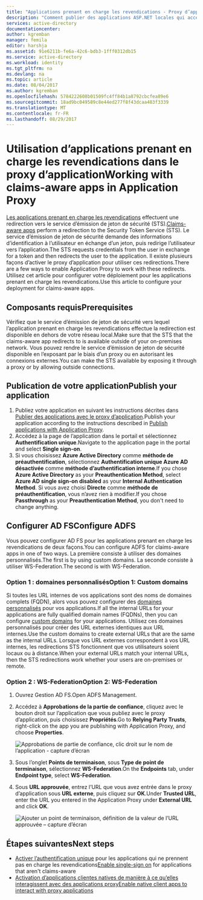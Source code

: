 ```yaml
---
title: "Applications prenant en charge les revendications - Proxy d’application Azure AD | Microsoft Docs"
description: "Comment publier des applications ASP.NET locales qui acceptent les revendications ADFS pour un accès à distance sécurisé par vos utilisateurs."
services: active-directory
documentationcenter: 
author: kgremban
manager: femila
editor: harshja
ms.assetid: 91e6211b-fe6a-42c6-bdb3-1fff0312db15
ms.service: active-directory
ms.workload: identity
ms.tgt_pltfrm: na
ms.devlang: na
ms.topic: article
ms.date: 08/04/2017
ms.author: kgremban
ms.openlocfilehash: 5784222608b01509fc4ff84b1a8792cbcfea89e6
ms.sourcegitcommit: 18ad9bc049589c8e44ed277f8f43dcaa483f3339
ms.translationtype: MT
ms.contentlocale: fr-FR
ms.lasthandoff: 08/29/2017
---
```

# <a name="working-with-claims-aware-apps-in-application-proxy"></a><span data-ttu-id="4978d-103">Utilisation d’applications prenant en charge les revendications dans le proxy d’application</span><span class="sxs-lookup"><span data-stu-id="4978d-103">Working with claims-aware apps in Application Proxy</span></span>
<span data-ttu-id="4978d-104">[Les applications prenant en charge les revendications](https://msdn.microsoft.com/library/windows/desktop/bb736227.aspx) effectuent une redirection vers le service d’émission de jeton de sécurité (STS).</span><span class="sxs-lookup"><span data-stu-id="4978d-104">[Claims-aware apps](https://msdn.microsoft.com/library/windows/desktop/bb736227.aspx) perform a redirection to the Security Token Service (STS).</span></span> <span data-ttu-id="4978d-105">Le service d’émission de jeton de sécurité demande des informations d’identification à l’utilisateur en échange d’un jeton, puis redirige l’utilisateur vers l’application.</span><span class="sxs-lookup"><span data-stu-id="4978d-105">The STS requests credentials from the user in exchange for a token and then redirects the user to the application.</span></span> <span data-ttu-id="4978d-106">Il existe plusieurs façons d’activer le proxy d’application pour utiliser ces redirections.</span><span class="sxs-lookup"><span data-stu-id="4978d-106">There are a few ways to enable Application Proxy to work with these redirects.</span></span> <span data-ttu-id="4978d-107">Utilisez cet article pour configurer votre déploiement pour les applications prenant en charge les revendications.</span><span class="sxs-lookup"><span data-stu-id="4978d-107">Use this article to configure your deployment for claims-aware apps.</span></span> 

## <a name="prerequisites"></a><span data-ttu-id="4978d-108">Composants requis</span><span class="sxs-lookup"><span data-stu-id="4978d-108">Prerequisites</span></span>
<span data-ttu-id="4978d-109">Vérifiez que le service d’émission de jeton de sécurité vers lequel l’application prenant en charge les revendications effectue la redirection est disponible en dehors de votre réseau local.</span><span class="sxs-lookup"><span data-stu-id="4978d-109">Make sure that the STS that the claims-aware app redirects to is available outside of your on-premises network.</span></span> <span data-ttu-id="4978d-110">Vous pouvez rendre le service d’émission de jeton de sécurité disponible en l’exposant par le biais d’un proxy ou en autorisant les connexions externes.</span><span class="sxs-lookup"><span data-stu-id="4978d-110">You can make the STS available by exposing it through a proxy or by allowing outside connections.</span></span> 

## <a name="publish-your-application"></a><span data-ttu-id="4978d-111">Publication de votre application</span><span class="sxs-lookup"><span data-stu-id="4978d-111">Publish your application</span></span>

1. <span data-ttu-id="4978d-112">Publiez votre application en suivant les instructions décrites dans [Publier des applications avec le proxy d’application](application-proxy-publish-azure-portal.md).</span><span class="sxs-lookup"><span data-stu-id="4978d-112">Publish your application according to the instructions described in [Publish applications with Application Proxy](application-proxy-publish-azure-portal.md).</span></span>
2. <span data-ttu-id="4978d-113">Accédez à la page de l’application dans le portail et sélectionnez **Authentification unique**.</span><span class="sxs-lookup"><span data-stu-id="4978d-113">Navigate to the application page in the portal and select **Single sign-on**.</span></span>
3. <span data-ttu-id="4978d-114">Si vous choisissez **Azure Active Directory** comme **méthode de préauthentification**, sélectionnez **Authentification unique Azure AD désactivée** comme **méthode d’authentification interne**.</span><span class="sxs-lookup"><span data-stu-id="4978d-114">If you chose **Azure Active Directory** as your **Preauthentication Method**, select **Azure AD single sign-on disabled** as your **Internal Authentication Method**.</span></span> <span data-ttu-id="4978d-115">Si vous avez choisi **Directe** comme **méthode de préauthentification**, vous n’avez rien à modifier.</span><span class="sxs-lookup"><span data-stu-id="4978d-115">If you chose **Passthrough** as your **Preauthentication Method**, you don't need to change anything.</span></span>

## <a name="configure-adfs"></a><span data-ttu-id="4978d-116">Configurer AD FS</span><span class="sxs-lookup"><span data-stu-id="4978d-116">Configure ADFS</span></span>

<span data-ttu-id="4978d-117">Vous pouvez configurer AD FS pour les applications prenant en charge les revendications de deux façons.</span><span class="sxs-lookup"><span data-stu-id="4978d-117">You can configure ADFS for claims-aware apps in one of two ways.</span></span> <span data-ttu-id="4978d-118">La première consiste à utiliser des domaines personnalisés.</span><span class="sxs-lookup"><span data-stu-id="4978d-118">The first is by using custom domains.</span></span> <span data-ttu-id="4978d-119">La seconde consiste à utiliser WS-Federation.</span><span class="sxs-lookup"><span data-stu-id="4978d-119">The second is with WS-Federation.</span></span> 

### <a name="option-1-custom-domains"></a><span data-ttu-id="4978d-120">Option 1 : domaines personnalisés</span><span class="sxs-lookup"><span data-stu-id="4978d-120">Option 1: Custom domains</span></span>

<span data-ttu-id="4978d-121">Si toutes les URL internes de vos applications sont des noms de domaines complets (FQDN), alors vous pouvez configurer des [domaines personnalisés](active-directory-application-proxy-custom-domains.md) pour vos applications.</span><span class="sxs-lookup"><span data-stu-id="4978d-121">If all the internal URLs for your applications are fully qualified domain names (FQDNs), then you can configure [custom domains](active-directory-application-proxy-custom-domains.md) for your applications.</span></span> <span data-ttu-id="4978d-122">Utilisez ces domaines personnalisés pour créer des URL externes identiques aux URL internes.</span><span class="sxs-lookup"><span data-stu-id="4978d-122">Use the custom domains to create external URLs that are the same as the internal URLs.</span></span> <span data-ttu-id="4978d-123">Lorsque vos URL externes correspondent à vos URL internes, les redirections STS fonctionnent que vos utilisateurs soient locaux ou à distance.</span><span class="sxs-lookup"><span data-stu-id="4978d-123">When your external URLs match your internal URLs, then the STS redirections work whether your users are on-premises or remote.</span></span> 

### <a name="option-2-ws-federation"></a><span data-ttu-id="4978d-124">Option 2 : WS-Federation</span><span class="sxs-lookup"><span data-stu-id="4978d-124">Option 2: WS-Federation</span></span>

1. <span data-ttu-id="4978d-125">Ouvrez Gestion AD FS.</span><span class="sxs-lookup"><span data-stu-id="4978d-125">Open ADFS Management.</span></span>
2. <span data-ttu-id="4978d-126">Accédez à **Approbations de la partie de confiance**, cliquez avec le bouton droit sur l’application que vous publiez avec le proxy d’application, puis choisissez **Propriétés**.</span><span class="sxs-lookup"><span data-stu-id="4978d-126">Go to **Relying Party Trusts**, right-click on the app you are publishing with Application Proxy, and choose **Properties**.</span></span>  

   ![Approbations de partie de confiance, clic droit sur le nom de l’application - capture d’écran](./media/active-directory-application-proxy-claims-aware-apps/appproxyrelyingpartytrust.png)  

3. <span data-ttu-id="4978d-128">Sous l’onglet **Points de terminaison**, sous **Type de point de terminaison**, sélectionnez **WS-Federation**.</span><span class="sxs-lookup"><span data-stu-id="4978d-128">On the **Endpoints** tab, under **Endpoint type**, select **WS-Federation**.</span></span>
4. <span data-ttu-id="4978d-129">Sous **URL approuvée**, entrez l’URL que vous avez entrée dans le proxy d’application sous **URL externe**, puis cliquez sur **OK**.</span><span class="sxs-lookup"><span data-stu-id="4978d-129">Under **Trusted URL**, enter the URL you entered in the Application Proxy under **External URL** and click **OK**.</span></span>  

   ![Ajouter un point de terminaison, définition de la valeur de l’URL approuvée – capture d’écran](./media/active-directory-application-proxy-claims-aware-apps/appproxyendpointtrustedurl.png)  

## <a name="next-steps"></a><span data-ttu-id="4978d-131">Étapes suivantes</span><span class="sxs-lookup"><span data-stu-id="4978d-131">Next steps</span></span>
* <span data-ttu-id="4978d-132">[Activer l’authentification unique](application-proxy-sso-overview.md) pour les applications qui ne prennent pas en charge les revendications</span><span class="sxs-lookup"><span data-stu-id="4978d-132">[Enable single-sign on](application-proxy-sso-overview.md) for applications that aren't claims-aware</span></span>
* [<span data-ttu-id="4978d-133">Activation d’applications clientes natives de manière à ce qu’elles interagissent avec des applications proxy</span><span class="sxs-lookup"><span data-stu-id="4978d-133">Enable native client apps to interact with proxy applications</span></span>](active-directory-application-proxy-native-client.md)


